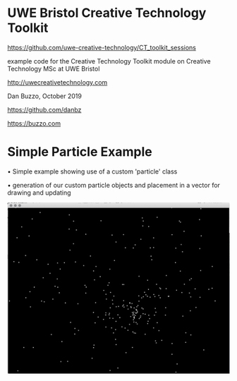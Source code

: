 # UWE Bristol Creative Technology Toolkit 

https://github.com/uwe-creative-technology/CT_toolkit_sessions


example code for the Creative Technology Toolkit module on Creative Technology MSc at UWE Bristol

http://uwecreativetechnology.com

Dan Buzzo, October 2019

https://github.com/danbz

https://buzzo.com


 # Simple Particle Example

• Simple example showing use of a custom 'particle' class 

• generation of our custom particle objects and placement in a vector for drawing and updating

 ![screenshot](particleExample-screenshot.png)
